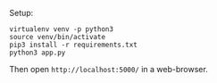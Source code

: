 
  
Setup:
```
virtualenv venv -p python3
source venv/bin/activate
pip3 install -r requirements.txt
python3 app.py
```

Then open ```http://localhost:5000/``` in a web-browser.
